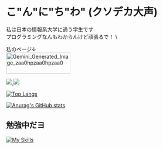 # こ"ん"に"ち"わ" (クソデカ大声)
私は日本の情報系大学に通う学生です \
プログラミングなんもわからんけど頑張るで！ \

私のページ↓<br>
<a href="https://sauhits.github.io/">
<img width="175" height="57" alt="Gemini_Generated_Image_zaa0hpzaa0hpzaa0" src="https://github.com/user-attachments/assets/4fbb071a-d203-4e36-a98b-5ad7eee1625d" />
</a>

<a href="https://discord.com/users/754225229806436442">
<img src="https://shields.io/badge/discord-586AEA?logo=discord&logoColor=ffffff&style=for-the-badge">
</a>

<a href="https://x.com/huge_hoge1207">
<img src="https://shields.io/badge/Twitter(X)-black?logo=x&logoColor=ffffff&style=for-the-badge">
</a>


[![Top Langs](https://github-readme-stats.vercel.app/api/top-langs/?username=sauhits&layout=compact&theme=highcontrast)](https://github.com/anuraghazra/github-readme-stats)

[![Anurag's GitHub stats](https://github-readme-stats.vercel.app/api?username=sauhits&theme=highcontrast&show_icons=true&count_private=true)](https://github.com/anuraghazra/github-readme-stats)

## 勉強中だヨ
[![My Skills](https://skillicons.dev/icons?i=java,c,py,html,css,latex,vscode)](https://skillicons.dev)
